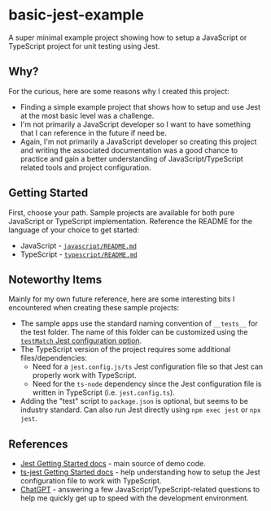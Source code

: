 # basic-jest-example

A super minimal example project showing how to setup a JavaScript or TypeScript project for unit testing using Jest.

## Why?

For the curious, here are some reasons why I created this project:

- Finding a simple example project that shows how to setup and use Jest at the most basic level was a challenge.
- I'm not primarily a JavaScript developer so I want to have something that I can reference in the future if need be.
- Again, I'm not primarily a JavaScript developer so creating this project and writing the associated documentation was a good chance to practice and gain a better understanding of JavaScript/TypeScript related tools and project configuration.

## Getting Started

First, choose your path. Sample projects are available for both pure JavaScript or TypeScript implementation. Reference the README for the language of your choice to get started:

- JavaScript - [`javascript/README.md`](javascript/README.md#getting-started)
- TypeScript - [`typescript/README.md`](typescript/README.md#getting-started)

## Noteworthy Items

Mainly for my own future reference, here are some interesting bits I encountered when creating these sample projects:

- The sample apps use the standard naming convention of `__tests__` for the test folder. The name of this folder can be customized using the [`testMatch` Jest configuration option](https://jestjs.io/docs/configuration#testmatch-arraystring).
- The TypeScript version of the project requires some additional files/dependencies:
    - Need for a `jest.config.js/ts` Jest configuration file so that Jest can properly work with TypeScript.
    - Need for the `ts-node` dependency since the Jest configuration file is written in TypeScript (i.e. `jest.config.ts`).
- Adding the "test" script to `package.json` is optional, but seems to be industry standard. Can also run Jest directly using `npm exec jest` or `npx jest`.

## References

- [Jest Getting Started docs](https://jestjs.io/docs/getting-started) - main source of demo code.
- [ts-jest Getting Started docs](https://kulshekhar.github.io/ts-jest/docs/getting-started/installation) - help understanding how to setup the Jest configuration file to work with TypeScript.
- [ChatGPT](https://chat.openai.com) - answering a few JavaScript/TypeScript-related questions to help me quickly get up to speed with the development environment.
